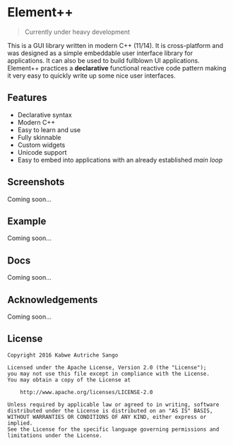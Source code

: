 # Element++

>Currently under heavy development

This is a GUI library written in modern C++ (11/14). 
It is cross-platform and was designed as a simple embeddable user interface library for applications. It can also be used to build fullblown UI applications.
Element++ practices a **declarative** functional reactive code pattern making it very easy to quickly write up some nice user interfaces.

## Features

- Declarative syntax
- Modern C++
- Easy to learn and use
- Fully skinnable
- Custom widgets
- Unicode support
- Easy to embed into applications with an already established *main loop*

## Screenshots

Coming soon...

## Example

Coming soon...

## Docs

Coming soon...

## Acknowledgements

Coming soon...

## License

```
Copyright 2016 Kabwe Autriche Sango

Licensed under the Apache License, Version 2.0 (the "License");
you may not use this file except in compliance with the License.
You may obtain a copy of the License at

    http://www.apache.org/licenses/LICENSE-2.0

Unless required by applicable law or agreed to in writing, software
distributed under the License is distributed on an "AS IS" BASIS,
WITHOUT WARRANTIES OR CONDITIONS OF ANY KIND, either express or implied.
See the License for the specific language governing permissions and
limitations under the License.
```